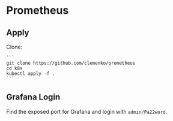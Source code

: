 # Prometheus

## Apply
  Clone:

    ```
    git clone https://github.com/clemenko/prometheus
    cd k8s
    kubectl apply -f .
    ```

## Grafana Login
Find the exposed port for Grafana and login with `admin/Pa22word`.